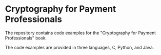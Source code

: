 # Cryptography for Payment Professionals

The repository contains code examples for the "Cryptography for Payment Professionals" book.

The code examples are provided in three languages, C, Python, and Java.
